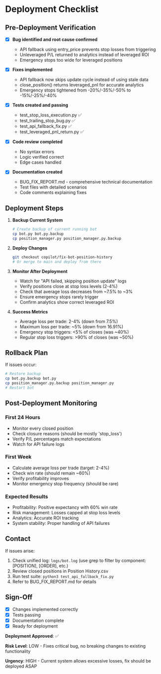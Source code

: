 # Deployment Checklist

## Pre-Deployment Verification

- [x] **Bug identified and root cause confirmed**
  - API fallback using entry_price prevents stop losses from triggering
  - Unleveraged P/L returned to analytics instead of leveraged ROI
  - Emergency stops too wide for leveraged positions

- [x] **Fixes implemented**
  - API fallback now skips update cycle instead of using stale data
  - close_position() returns leveraged_pnl for accurate analytics
  - Emergency stops tightened from -20%/-35%/-50% to -15%/-25%/-40%

- [x] **Tests created and passing**
  - test_stop_loss_execution.py ✅
  - test_trailing_stop_bug.py ✅
  - test_api_fallback_fix.py ✅
  - test_leveraged_pnl_return.py ✅

- [x] **Code review completed**
  - No syntax errors
  - Logic verified correct
  - Edge cases handled

- [x] **Documentation created**
  - BUG_FIX_REPORT.md - comprehensive technical documentation
  - Test files with detailed scenarios
  - Code comments explaining fixes

## Deployment Steps

1. **Backup Current System**
   ```bash
   # Create backup of current running bot
   cp bot.py bot.py.backup
   cp position_manager.py position_manager.py.backup
   ```

2. **Deploy Changes**
   ```bash
   git checkout copilot/fix-bot-position-history
   # Or merge to main and deploy from there
   ```

3. **Monitor After Deployment**
   - Watch for "API failed, skipping position update" logs
   - Verify positions close at stop loss levels (2-4%)
   - Check that average loss decreases from ~7.5% to ~3%
   - Ensure emergency stops rarely trigger
   - Confirm analytics show correct leveraged ROI

4. **Success Metrics**
   - Average loss per trade: 2-4% (down from 7.5%)
   - Maximum loss per trade: ~5% (down from 16.91%)
   - Emergency stop triggers: <5% of closes (was ~40%)
   - Regular stop loss triggers: >90% of closes (was ~50%)

## Rollback Plan

If issues occur:
```bash
# Restore backup
cp bot.py.backup bot.py
cp position_manager.py.backup position_manager.py
# Restart bot
```

## Post-Deployment Monitoring

### First 24 Hours
- Monitor every closed position
- Check closure reasons (should be mostly 'stop_loss')
- Verify P/L percentages match expectations
- Watch for API failure logs

### First Week
- Calculate average loss per trade (target: 2-4%)
- Check win rate (should remain ~60%)
- Verify profitability improves
- Monitor emergency stop frequency (should be rare)

### Expected Results
- Profitability: Positive expectancy with 60% win rate
- Risk management: Losses capped at stop loss levels
- Analytics: Accurate ROI tracking
- System stability: Proper handling of API failures

## Contact

If issues arise:
1. Check unified log: `logs/bot.log` (use grep to filter by component: [POSITION], [ORDER], etc.)
2. Review closed positions in Position History.csv
3. Run test suite: `python3 test_api_fallback_fix.py`
4. Refer to BUG_FIX_REPORT.md for details

## Sign-Off

- [x] Changes implemented correctly
- [x] Tests passing
- [x] Documentation complete
- [x] Ready for deployment

**Deployment Approved**: ✅

**Risk Level**: LOW - Fixes critical bug, no breaking changes to existing functionality

**Urgency**: HIGH - Current system allows excessive losses, fix should be deployed ASAP
